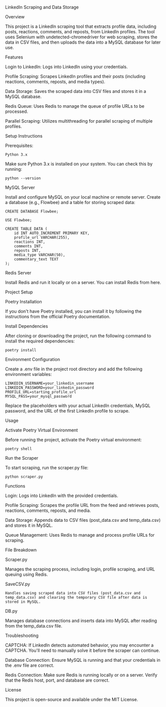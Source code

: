 LinkedIn Scraping and Data Storage

Overview

This project is a LinkedIn scraping tool that extracts profile data, including posts, reactions, comments, and reposts, from LinkedIn profiles. The tool uses Selenium with undetected-chromedriver for web scraping, stores the data in CSV files, and then uploads the data into a MySQL database for later use.

Features

Login to LinkedIn: Logs into LinkedIn using your credentials.

Profile Scraping: Scrapes LinkedIn profiles and their posts (including reactions, comments, reposts, and media types).

Data Storage: Saves the scraped data into CSV files and stores it in a MySQL database.

Redis Queue: Uses Redis to manage the queue of profile URLs to be processed.

Parallel Scraping: Utilizes multithreading for parallel scraping of multiple profiles.

Setup Instructions

Prerequisites:

    Python 3.x

Make sure Python 3.x is installed on your system. You can check this by running:

    python --version

MySQL Server

Install and configure MySQL on your local machine or remote server. Create a database (e.g., Flowbee) and a table for storing scraped data:

    CREATE DATABASE Flowbee;

    USE Flowbee;

    CREATE TABLE DATA (
        id INT AUTO_INCREMENT PRIMARY KEY,
        profile_url VARCHAR(255),
        reactions INT,
        comments INT,
        reposts INT,
        media_type VARCHAR(50),
        commentary_text TEXT
    );

Redis Server

Install Redis and run it locally or on a server. You can install Redis from here.

Project Setup

Poetry Installation

If you don't have Poetry installed, you can install it by following the instructions from the official Poetry documentation.

Install Dependencies

After cloning or downloading the project, run the following command to install the required dependencies:

    poetry install

Environment Configuration

Create a .env file in the project root directory and add the following environment variables:

    LINKEDIN_USERNAME=your_linkedin_username
    LINKEDIN_PASSWORD=your_linkedin_password
    PROFILE_URL=starting_profile_url
    MYSQL_PASS=your_mysql_password

Replace the placeholders with your actual LinkedIn credentials, MySQL password, and the URL of the first LinkedIn profile to scrape.

Usage

Activate Poetry Virtual Environment

Before running the project, activate the Poetry virtual environment:

    poetry shell

Run the Scraper

To start scraping, run the scraper.py file:

    python scraper.py
    
Functions

Login: Logs into LinkedIn with the provided credentials.
    
Profile Scraping: Scrapes the profile URL from the feed and retrieves posts, reactions, comments, reposts, and media.
    
Data Storage: Appends data to CSV files (post_data.csv and temp_data.csv) and stores it in MySQL.
    
Queue Management: Uses Redis to manage and process profile URLs for scraping.
    
File Breakdown

Scraper.py
    
Manages the scraping process, including login, profile scraping, and URL queuing using Redis.

SaveCSV.py
    
    Handles saving scraped data into CSV files (post_data.csv and temp_data.csv) and clearing the temporary CSV file after data is stored in MySQL.

DB.py
   
   Manages database connections and inserts data into MySQL after reading from the temp_data.csv file.

Troubleshooting

CAPTCHA: If LinkedIn detects automated behavior, you may encounter a CAPTCHA. You'll need to manually solve it before the scraper can continue.

Database Connection: Ensure MySQL is running and that your credentials in the .env file are correct.

Redis Connection: Make sure Redis is running locally or on a server. Verify that the Redis host, port, and database are correct.

License

This project is open-source and available under the MIT License.